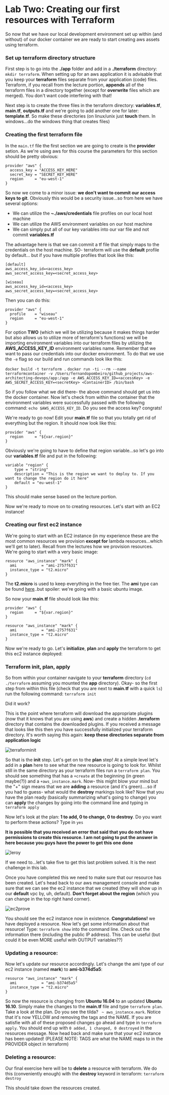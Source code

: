 # Lab Two: Creating our first resources with Terraform

So now that we have our local development environment set up within (and without) of our docker container we are ready to start creating aws assets using terraform. 

### Set up terraform directory structure

First step is to go into the **./app** folder and add in a **./terraform** directory: `mkdir terraform`.
When setting up for an aws application it is advisable that you keep your **terraform** files separate from your application (code) files. Terraform, if you recall from the lecture portion, __appends__ all of the terraform files in a directory together (except for __overwrite__ files which are merged). You don't want code interfering with that!

Next step is to create the three files in the terraform directory: **variables.tf**, **main.tf**, **outputs.tf** and we're going to add another one for later: **template.tf**. So make these directories (on linux/unix just **touch** them. In windows...do the windows thing that creates files)

### Creating the first terraform file

In the `main.tf` file the first section we are going to create is the **provider** setion. As we're using aws for this course the parameters for this section should be pretty obvious:

```
provider "aws" {
  access_key = "ACCESS_KEY_HERE"
  secret_key = "SECRET_KEY_HERE"
  region     = "eu-west-1"
}
```

So now we come to a minor issue: __we don't want to commit our access keys to git__. Obviously this would be a security issue...so from here we have several options:

* We can utilize the __~./aws/credentials__ file profiles on our local host machine
* We can utilize the AWS environment variables on our host machine
* We can simply put all of our key variables into our var file and not commit **variables.tf**


The advantage here is that we can commit a tf file that simply maps to the credentials on the host machine. SO- terraform will use the **default** profile by default... but if you have multiple profiles that look like this:

```
[default]
aws_access_key_id=<access_key>
aws_secret_access_key=<secret_access_key>

[wiseau]
aws_access_key_id=<access_key>
aws_secret_access_key=<secret_access_key>
```

Then you can do this:

```
provider "aws" {
  profile    = "wiseau"
  region     = "eu-west-1"
}
```

For option **TWO** (which we will be utilizing because it makes things harder but also allows us to utilize more of terraform's functions) we will be importing environment variables into our terraform files by utilizing the **AWS_ACCESS_KEY_ID** environment variables name. Remember that we want to pass our credentials into our docker environment. To do that we use the `-e` flag so our build and run commands look like this:

`docker build -t terraform .`
`docker run -ti --rm --name terraformcontainer -v /Users/fernandopombeiro/github_projects/aws-architecting-devops/app:/app -e AWS_ACCESS_KEY_ID=<accessKey> -e AWS_SECRET_ACCESS_KEY=<secretKey> <ContainerID> /bin/bash`

So if you follow what we did there- the above command should get us into the docker container. Now let's check from within the container that the environment variables were successfully passed with the following command:
`echo $AWS_ACCESS_KEY_ID`. Do you see the access key? congrats! 

We're ready to go now! Edit your **main.tf** file so that you totally get rid of everything but the region. It should now look like this:

```
provider "aws" {
  region     = "${var.region}"
}
```

Obviously we're going to have to define that region variable...so let's go into our **variables.tf** file and put in the following:

```
variable "region" {
    type = "string"
    description = "This is the region we want to deploy to. If you want to change the region do it here"
    default = "eu-west-1"
}
```

This should make sense based on the lecture portion.

Now we're ready to move on to creating resources. Let's start with an EC2 instance!

### Creating our first ec2 instance

We're going to start with an EC2 instance (in my experience these are the most common resources we provision __except for__ lambda resources...which we'll get to later). Recall from the lectures how we provision resources. We're going to start with a very basic image:

```
resource "aws_instance" "mark" {
  ami           = "ami-2757f631"
  instance_type = "t2.micro"
}
```

The **t2.micro** is used to keep everything in the free tier. The **ami** type can be found [here](https://cloud-images.ubuntu.com/locator/ec2/)..but spoiler: we're going with a basic ubuntu image.

So now your **main.tf** file should look like this:

```
provider "aws" {
  region     = "${var.region}"
}

resource "aws_instance" "mark" {
  ami           = "ami-2757f631"
  instance_type = "t2.micro"
}
```
Now we're ready to go. Let's **initialize**, **plan** and **apply** the terraform to get this ec2 instance deployed:

### Terraform init, plan, apply

So from within your container navigate to your **terraform** directory (`cd ./terraform` assuming you mounted the **app** directory).
Okay- so the first step from within this file (check that you are next to **main.tf** with a quick `ls`) run the following command: `terraform init`

Did it work? 

This is the point where terraform will download the appropriate plugins (now that it knows that you are using **aws**) and create a hidden **.terraform** directory that contains the downloaded plugins. If you received a message that looks like this then you have successfully initialized your terraform directory. It's worth saying this again: **keep these directories separate from application logic**

![terraforminit](./images/terraforminit.png)

So that is the __init__ step. 
Let's get on to the __plan__ step! 
At a simple level let's add in a __plan__ here to see what the new resource is going to look for. Whilst still in the same directory as your terraform files run a `terraform plan`. You should see something that has a `+create` at the beginning (in green maybe(?)) and a `+aws_instance.mark`. 
Now- this might blow your mind but the "+" sign means that we are __adding__ a resource (and it's green)....so if you had to guess- what would the __destroy__ markings look like?
Now that you have the plan ready (basically summarizing what's going to change) you can __apply__ the changes by going into the command line and typing in `terraform apply`

Now let's look at the plan: **1 to add, 0 to change, 0 to destroy**.
Do you want to perform these actions? 
Type in `yes`


**It is possible that you received an error that said that you do not have permissions to create this resource. I am not going to put the answer in here because you guys have the power to get this one done**

![leroy](./images/leroy.jpeg)

If we need to...let's take five to get this last problem solved. It is the next challenge in this lab.

Once you have completed this we need to make sure that our resource has been created. Let's head back to our aws management console and make sure that we can see the ec2 instance that we created (they will show up in our **default** vpc by, uh, default). **Don't forget about the region** (which you can change in the top right hand corner).

![ec2prove](./images/proveec2.png)

You should see the ec2 instance now in existence. **Congratulations!** we have deployed a resource. 
Now let's get some information about that resource!
Type: `terraform show` into the command line. Check out the information there (including the public IP address). This can be useful (but could it be even MORE useful with OUTPUT variables??)

### Updating a resource:
Now let's update our resource accordingly. Let's change the ami type of our ec2 instance (named **mark**) to **ami-b374d5a5**:

```
resource "aws_instance" "mark" {
  ami           = "ami-b374d5a5"
  instance_type = "t2.micro"
}
```

So now the resource is changing from **Ubuntu 16.04** to an updated **Ubuntu 16.10**. Simply make the changes to the **main.tf** file and type `terraform plan`. Take a look at the plan. Do you see the tilda? ` ~ aws_instance.mark`.
Notice that it's now YELLOW and removing the tags and the NAME. 
If you are satisfie with all of these proposed changes go ahead and type in `terraform apply`.
You should end up with `0 added, 1 changed, 0 destroyed` in the resources message. Now head back and make sure that your ec2 instance has been updated! (PLEASE NOTE: TAGS are what the NAME maps to in the PROVIDER object in terraform)

### Deleting a resource:
Our final exercise here will be to **delete** a resource with terraform.
We do this (conveniently enough) with the **destroy** keyword in terraform:
`terraform destroy`

This should take down the resources created.


